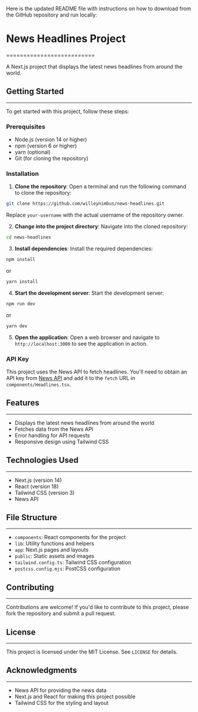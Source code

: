 Here is the updated README file with instructions on how to download from the GitHub repository and run locally:

# News Headlines Project

==========================

A Next.js project that displays the latest news headlines from around the world.

## Getting Started

---

To get started with this project, follow these steps:

### Prerequisites

- Node.js (version 14 or higher)
- npm (version 6 or higher)
- yarn (optional)
- Git (for cloning the repository)

### Installation

1. **Clone the repository**: Open a terminal and run the following command to clone the repository:

```bash
git clone https://github.com/willeynimbus/news-headlines.git
```

Replace `your-username` with the actual username of the repository owner.

2. **Change into the project directory**: Navigate into the cloned repository:

```bash
cd news-headlines
```

3. **Install dependencies**: Install the required dependencies:

```bash
npm install
```

or

```bash
yarn install
```

4. **Start the development server**: Start the development server:

```bash
npm run dev
```

or

```bash
yarn dev
```

5. **Open the application**: Open a web browser and navigate to `http://localhost:3000` to see the application in action.

### API Key

This project uses the News API to fetch headlines. You'll need to obtain an API key from [News API](https://newsapi.org/) and add it to the `fetch` URL in `components/Headlines.tsx`.

## Features

---

- Displays the latest news headlines from around the world
- Fetches data from the News API
- Error handling for API requests
- Responsive design using Tailwind CSS

## Technologies Used

---

- Next.js (version 14)
- React (version 18)
- Tailwind CSS (version 3)
- News API

## File Structure

---

- `components`: React components for the project
- `lib`: Utility functions and helpers
- `app`: Next.js pages and layouts
- `public`: Static assets and images
- `tailwind.config.ts`: Tailwind CSS configuration
- `postcss.config.mjs`: PostCSS configuration

## Contributing

---

Contributions are welcome! If you'd like to contribute to this project, please fork the repository and submit a pull request.

## License

---

This project is licensed under the MIT License. See `LICENSE` for details.

## Acknowledgments

---

- News API for providing the news data
- Next.js and React for making this project possible
- Tailwind CSS for the styling and layout
